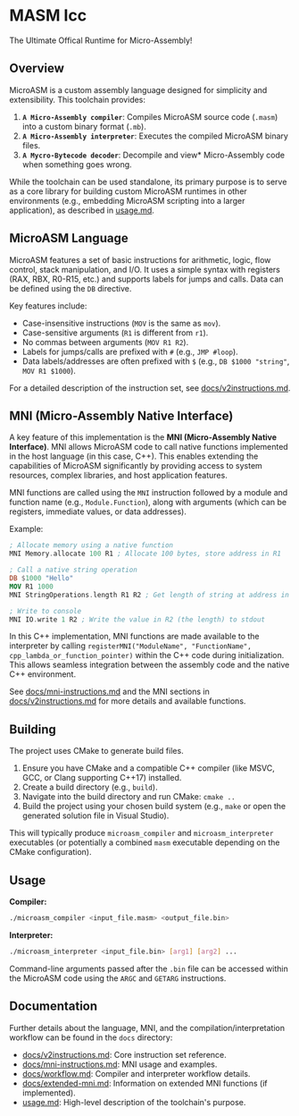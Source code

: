 # MASM Icc

The Ultimate Offical Runtime for Micro-Assembly!

## Overview

MicroASM is a custom assembly language designed for simplicity and extensibility. This toolchain provides:

1.  **`A Micro-Assembly compiler`**: Compiles MicroASM source code (`.masm`) into a custom binary format (`.mb`).
2.  **`A Micro-Assembly interpreter`**: Executes the compiled MicroASM binary files.
3.  **`A Mycro-Bytecode decoder`**: Decompile and view* Micro-Assembly code when something goes wrong.

While the toolchain can be used standalone, its primary purpose is to serve as a core library for building custom MicroASM runtimes in other environments (e.g., embedding MicroASM scripting into a larger application), as described in [usage.md](usage.md).

## MicroASM Language

MicroASM features a set of basic instructions for arithmetic, logic, flow control, stack manipulation, and I/O. It uses a simple syntax with registers (RAX, RBX, R0-R15, etc.) and supports labels for jumps and calls. Data can be defined using the `DB` directive.

Key features include:
*   Case-insensitive instructions (`MOV` is the same as `mov`).
*   Case-sensitive arguments (`R1` is different from `r1`).
*   No commas between arguments (`MOV R1 R2`).
*   Labels for jumps/calls are prefixed with `#` (e.g., `JMP #loop`).
*   Data labels/addresses are often prefixed with `$` (e.g., `DB $1000 "string"`, `MOV R1 $1000`).

For a detailed description of the instruction set, see [docs/v2instructions.md](docs/v2instructions.md).

## MNI (Micro-Assembly Native Interface)

A key feature of this implementation is the **MNI (Micro-Assembly Native Interface)**. MNI allows MicroASM code to call native functions implemented in the host language (in this case, C++). This enables extending the capabilities of MicroASM significantly by providing access to system resources, complex libraries, and host application features.

MNI functions are called using the `MNI` instruction followed by a module and function name (e.g., `Module.Function`), along with arguments (which can be registers, immediate values, or data addresses).

Example:
```nasm
; Allocate memory using a native function
MNI Memory.allocate 100 R1 ; Allocate 100 bytes, store address in R1

; Call a native string operation
DB $1000 "Hello"
MOV R1 1000
MNI StringOperations.length R1 R2 ; Get length of string at address in R1, store in R2

; Write to console
MNI IO.write 1 R2 ; Write the value in R2 (the length) to stdout
```

In this C++ implementation, MNI functions are made available to the interpreter by calling `registerMNI("ModuleName", "FunctionName", cpp_lambda_or_function_pointer)` within the C++ code during initialization. This allows seamless integration between the assembly code and the native C++ environment.

See [docs/mni-instructions.md](docs/mni-instructions.md) and the MNI sections in [docs/v2instructions.md](docs/v2instructions.md) for more details and available functions.

## Building

The project uses CMake to generate build files.

1.  Ensure you have CMake and a compatible C++ compiler (like MSVC, GCC, or Clang supporting C++17) installed.
2.  Create a build directory (e.g., `build`).
3.  Navigate into the build directory and run CMake: `cmake ..`
4.  Build the project using your chosen build system (e.g., `make` or open the generated solution file in Visual Studio).

This will typically produce `microasm_compiler` and `microasm_interpreter` executables (or potentially a combined `masm` executable depending on the CMake configuration).

## Usage

**Compiler:**
```bash
./microasm_compiler <input_file.masm> <output_file.bin>
```

**Interpreter:**
```bash
./microasm_interpreter <input_file.bin> [arg1] [arg2] ...
```
Command-line arguments passed after the `.bin` file can be accessed within the MicroASM code using the `ARGC` and `GETARG` instructions.

## Documentation

Further details about the language, MNI, and the compilation/interpretation workflow can be found in the `docs` directory:

*   [docs/v2instructions.md](docs/v2instructions.md): Core instruction set reference.
*   [docs/mni-instructions.md](docs/mni-instructions.md): MNI usage and examples.
*   [docs/workflow.md](docs/workflow.md): Compiler and interpreter workflow details.
*   [docs/extended-mni.md](docs/extended-mni.md): Information on extended MNI functions (if implemented).
*   [usage.md](usage.md): High-level description of the toolchain's purpose.


